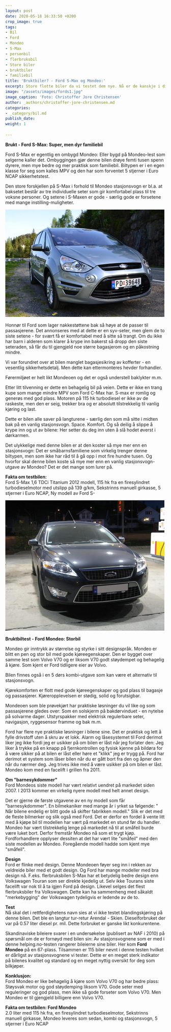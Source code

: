 ```yaml
---
layout: post
date: 2020-05-18 16:33:50 +0200
crop_image: true
tags:
- Bil
- Ford
- Mondeo
- S-Max
- personbil
- flerbruksbil
- Store biler
- bruktbiler
- familiebil
title: 'Bruktbiler? - Ford S-Max og Mondeo:'
excerpt: Store flotte biler da vi testet dem nye. Nå er de kanskje i din prisklasse?
image: "/assets/images/fords1.jpg"
image_caption: 'Foto: Christoffer Jore Christensen'
author: _authors/christoffer-jore-christensen.md
categories:
- _category/bil.md
publish_date: 
weight: 1

---
```

**Brukt - Ford S-Max: Super, men dyr familiebil**

Ford S-Max er egentlig en ombygd Mondeo: Eller bygd på Mondeo-lest som selgerne kaller det. Ombyggingen gjør denne bilen drøye femti tusen spenn dyrere, men mye bedre og mer praktisk som familiebil. Biltypen er i en egen klasse for seg som kalles MPV og den har som forventet 5 stjerner i Euro NCAP sikkerhetstest.

Den store forskjellen på S-Max i forhold til Mondeo stasjonsvogn er bl.a. at baksetet består av tre individuelle seter som gir komfortabel plass til tre voksne personer. Og setene i S-Maxen er gode - særlig gode er forsetene med mange instilling-muligheter.

![](/assets/images/fords3.jpg)

Honnør til Ford som lager nakkestøttene bak så høye at de passer til passasjerene. Det annonseres med at dette er en syv-seter, men glem de to siste setene - for svært få er komfortabel med å sitte så trangt. Om du ikke har barn i alderen som klarer å krype inn bakerst så dropp den siste seteraden, så får du til gjengjeld noe større bagasjerom og en påkostning mindre.

Vi var forundret over at bilen manglet bagasjesikring av kofferter - en vesentlig sikkerhetsdetalj. Men dette kan ettermonteres hevder forhandler.

Førermiljøet er helt likt Mondeoen og det er også understell baklykter m.m.

Etter litt tilvenning er dette en behagelig bil på veien. Dette er ikke en trang kupe som mange mindre MPV som Ford C-Max har. S-max er romlig og generøs med god plass. Motoren på 115 hk turbodiesel er ikke av de raskeste, men den er seig, trekker bra og er absolutt tilstrekkelig til vanlig kjøring og last.

Dette er bilen alle saver på langturene - særlig den som må sitte i midten bak på en vanlig stasjonsvogn. Space. Komfort. Og så deilig å slippe å krype inn og ut av bilene: Her setter du deg inn uten å slå hodet øverst i dørkarmen.

Det ulykkelige med denne bilen er at den koster så mye mer enn en stasjonsvogn: Det er småbarnsfamiliene som virkelig trenger denne biltypen, men som ikke har råd til å gå opp i mot fire hundre tusen. Og hvorfor skal denne bilen koste så mye mer enn en vanlig stasjonsvogn-utgave av Mondeo? Det er det mange som lurer på.

**Fakta om testbilen:**  
Ford S-Max 1,6 TDCi Titanium 2012 modell, 115 hk fra en firesylindret turbodieselmotor med utslipp på 139 g/km, Sekstrinns manuell girkasse, 5 stjerner i Euro NCAP, Ny modell av Ford S-

![](/assets/images/fordmodeo.jpg)

**Bruktbiltest - Ford Mondeo: Storbil**

Mondeo gir inntrykk av størrelse og styrke i sitt designspråk. Mondeo er blitt en pen og stor bil med gode kjøreegenskaper. Den er bygget over samme lest som Volvo V70 og er liksom V70 godt støydempet og behagelig å kjøre. Som kjent er Ford tidligere eier av Volvo.

Bilen finnes også i en 5 dørs kombi-utgave som kan være et alternativ til stasjonsvogn.

Kjørekomforten er flott med gode kjøreegenskaper og god plass til bagasje og passasjerer. Kjøreropplevelsen er stødig, solid og forutsigbar.

Mondeoen som ble prøvekjørt har praktiske løsninger du vil like og som passasjerene gledes over: Som en solskjerm på bakdørvinduet - en nytelse på solvarme dager. Utstyrspakker med elektrisk regulerbare seter, navigasjon, ryggesensor framme og bak m.m.

Ford har flere nye praktiske løsninger i bilene sine. Det er praktisk og lett å fylle drivstoff uten å skru av et lokk. Alarm og låsesystemet til Ford derimot liker jeg ikke fordi jeg er usikker på om bilen er låst når jeg forlater den: Jeg liker å trykke på en knapp på fjernkontrollen og fysisk kjenne på bildøra for å være sikker på at bilen er låst eller høre et "klikk" jeg er trygg på. Ford har derimot et system som låser bilen når du er gått bort fra den og åpner den når du nærmer deg. Jeg trives ikke med å være usikker på om bilen er låst.  
Mondeo kom med en facelift i grillen fra 2011.

**Om "barnesykdommer"**  
Ford Mondeos siste modell har vært relativt uendret på markedet siden 2007. I 2013 kommer en virkelig nyere modell med helt annet design.

Det er gjerne de første utgavene av en ny modell som får "barnesykdommer". En bilmekaniker med mange år i yrket sa følgende: " Når bilene endelig er blitt gode så skifter fabrikken modell." Slik er det med de fleste bilmerker og slik også med Ford. Det er derfor en fordel å vente litt med å kjøpe bil til modellen har vært på markedet en stund før du handler. Mondeo har vært tilstrekkelig lenge på markedet nå til at småfeil burde være luket bort. Derfor fremstår Mondeo nå som et trygt kjøp. Fordforhandlere opplyser dessiten at det har vært lite "småfeil" med den siste modellen av Mondeo. Foregående modell hadde som kjent mye "småfeil".

**Design**  
Ford er flinke med design. Denne Mondeoen føyer seg inn i rekken av veldreide biler med et godt design. Og Ford har mange modeller med bra design nå. F.eks. flerbruksbilen S-Max har et betydelig bedre design enn Volkswagen Touran som ser direkte kjedelig ut. Selv ikke Tourans siste facelift var nok til å ta igjen Ford på design. Likevel selges det flest flerbruksbiler fra Volkswagen. Dette kan ha sammenheng med såkaldt "merkebygging" der Volkswagen tydeligvis er ledende av de to.

**Test**  
Nå skal det i rettferdighetens navn sies at vi ikke testet blandingskjøring på denne bilen. Det ble en langtur tur-retur Arendal - Skien. Dieselforbruket der var på 0.57 liter diesel pr. mil. Dette forbruket er ganske likt konkurentene.

Skandinaviske bileiere svarer i en undersøkelse (publisert av NAF i 2010) på spørsmål om de er fornøyd med bilen sin: Av stasjonsvognene som er med i denne helping.no-testen rangerer bileierne sine biler. Her kom **Ford Mondeo** på en 67-plass. Tilsammen er 115 biler nevnt i denne testen hvilket er dårligst av stasjonsvognene vi tester. Dette er en meget sterk indikator på bilenes kvalitet og standard og en meget nyttig oversikt for deg som bilkjøper.

**Konklusjon:**  
Ford Mondeo er like behagelig å kjøre som Volvo V70 og har bedre plass: Støysvak motor og god støydemping liksom V70. Gode seter med reguleringer og god plass, men ikke så gode forseter som Volvo V70. Men Mondeo er til gjengjeld billigere enn Volvo V70.

**Fakta om testbilen: Ford Mondeo**  
2\.0 liter med 115 hk fra, en firesylindret turbodieselmotor, Sekstrinns manuell girkasse, Mondeo leveres som sedan, kombi og stasjonsvogn, 5 stjerner i Euro NCAP